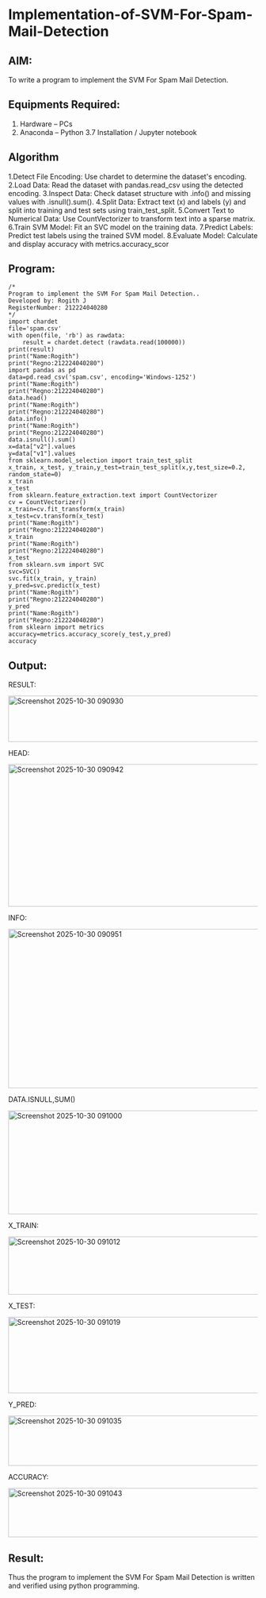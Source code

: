 # Implementation-of-SVM-For-Spam-Mail-Detection

## AIM:
To write a program to implement the SVM For Spam Mail Detection.

## Equipments Required:
1. Hardware – PCs
2. Anaconda – Python 3.7 Installation / Jupyter notebook

## Algorithm
1.Detect File Encoding: Use chardet to determine the dataset's encoding.
2.Load Data: Read the dataset with pandas.read_csv using the detected encoding.
3.Inspect Data: Check dataset structure with .info() and missing values with .isnull().sum().
4.Split Data: Extract text (x) and labels (y) and split into training and test sets using train_test_split.
5.Convert Text to Numerical Data: Use CountVectorizer to transform text into a sparse matrix.
6.Train SVM Model: Fit an SVC model on the training data.
7.Predict Labels: Predict test labels using the trained SVM model.
8.Evaluate Model: Calculate and display accuracy with metrics.accuracy_scor

## Program:
```
/*
Program to implement the SVM For Spam Mail Detection..
Developed by: Rogith J
RegisterNumber: 212224040280
*/
import chardet
file='spam.csv'
with open(file, 'rb') as rawdata:
    result = chardet.detect (rawdata.read(100000))
print(result) 
print("Name:Rogith")
print("Regno:212224040280")
import pandas as pd
data=pd.read_csv('spam.csv', encoding='Windows-1252')
print("Name:Rogith")
print("Regno:212224040280")
data.head()
print("Name:Rogith")
print("Regno:212224040280")
data.info()
print("Name:Rogith")
print("Regno:212224040280")
data.isnull().sum()
x=data["v2"].values
y=data["v1"].values
from sklearn.model_selection import train_test_split
x_train, x_test, y_train,y_test=train_test_split(x,y,test_size=0.2, random_state=0)
x_train
x_test
from sklearn.feature_extraction.text import CountVectorizer
cv = CountVectorizer()
x_train=cv.fit_transform(x_train)
x_test=cv.transform(x_test)
print("Name:Rogith")
print("Regno:212224040280")
x_train
print("Name:Rogith")
print("Regno:212224040280")
x_test
from sklearn.svm import SVC
svc=SVC()
svc.fit(x_train, y_train)
y_pred=svc.predict(x_test)
print("Name:Rogith")
print("Regno:212224040280")
y_pred
print("Name:Rogith")
print("Regno:212224040280")
from sklearn import metrics
accuracy=metrics.accuracy_score(y_test,y_pred)
accuracy
```

## Output:
RESULT:

<img width="791" height="93" alt="Screenshot 2025-10-30 090930" src="https://github.com/user-attachments/assets/e72dece3-83ab-49b9-a022-ba03771908fa" />

HEAD:

<img width="793" height="287" alt="Screenshot 2025-10-30 090942" src="https://github.com/user-attachments/assets/b4a89438-fb28-47ff-ab09-3faa15a0c25b" />

INFO:

<img width="797" height="321" alt="Screenshot 2025-10-30 090951" src="https://github.com/user-attachments/assets/04b03b40-6bad-40d6-85d0-b97eece803cd" />

DATA.ISNULL,SUM()

<img width="867" height="209" alt="Screenshot 2025-10-30 091000" src="https://github.com/user-attachments/assets/50ef039f-b94f-43bc-a0e0-a52dfb3bc5dc" />

X_TRAIN:

<img width="865" height="117" alt="Screenshot 2025-10-30 091012" src="https://github.com/user-attachments/assets/5f8062c9-b160-496b-a325-6ee5e856fdb2" />

X_TEST:

<img width="902" height="154" alt="Screenshot 2025-10-30 091019" src="https://github.com/user-attachments/assets/1f971d03-d564-465c-864b-27db8a8c6bb0" />

Y_PRED:

<img width="835" height="101" alt="Screenshot 2025-10-30 091035" src="https://github.com/user-attachments/assets/79f2c1bb-0cc2-4b07-980d-c9d490d69390" />

ACCURACY:

<img width="1057" height="99" alt="Screenshot 2025-10-30 091043" src="https://github.com/user-attachments/assets/9fac9291-4581-497b-88d4-2a8e9944a02d" />







## Result:
Thus the program to implement the SVM For Spam Mail Detection is written and verified using python programming.
